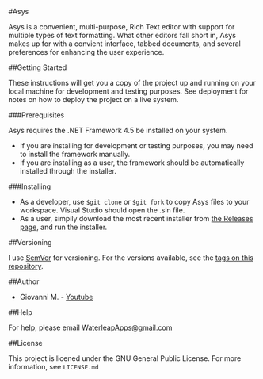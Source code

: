#Asys

Asys is a convenient, multi-purpose, Rich Text editor with support for multiple types of text formatting.  What other editors fall short in, Asys makes up for with a convient interface, tabbed documents, and several preferences for enhancing the user experience.

##Getting Started

These instructions will get you a copy of the project up and running on your local machine for development and testing purposes. See deployment for notes on how to deploy the project on a live system.

###Prerequisites

Asys requires the .NET Framework 4.5 be installed on your system.
 - If you are installing for development or testing purposes, you may need to install the framework manually.
 - If you are installing as a user, the framework should be automatically installed through the installer.
 
###Installing

 - As a developer, use `$git clone` or `$git fork` to copy Asys files to your workspace.  Visual Studio should open the .sln file.
 - As a user, simpily download the most recent installer from [the Releases page](http://www.github.com/criticaldiamonds/asys/releases), and run the installer.
 
##Versioning

I use [SemVer](http://semver.org/) for versioning. For the versions available, see the [tags on this repository](https://github.com/criticaldiamonds/asys/tags). 

##Author

 - Giovanni M. - [Youtube](http://www.youtube.com/criticaldiamonds)
 
##Help

For help, please email [WaterleapApps@gmail.com](mailto:waterleapapps@gmail.com)

##License

This project is licened under the GNU General Public License.  For more information, see `LICENSE.md`